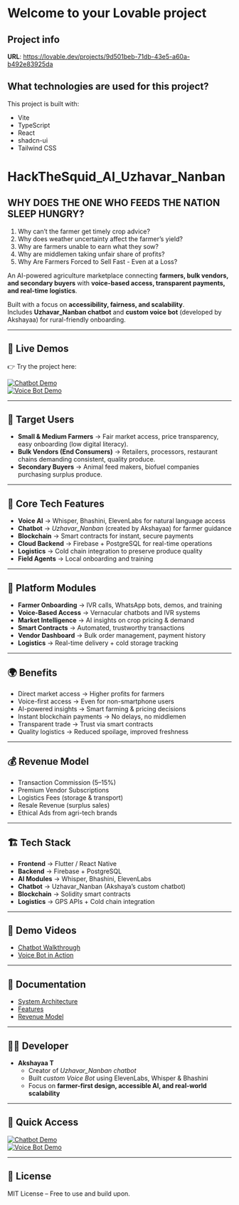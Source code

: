# Welcome to your Lovable project

## Project info

**URL**: https://lovable.dev/projects/9d501beb-71db-43e5-a60a-b492e83925da


## What technologies are used for this project?

This project is built with:

- Vite
- TypeScript
- React
- shadcn-ui
- Tailwind CSS

# HackTheSquid_AI_Uzhavar_Nanban

## WHY DOES THE ONE WHO FEEDS THE NATION SLEEP HUNGRY?

1. Why can’t the farmer get timely crop advice?
2. Why does weather uncertainty affect the farmer’s yield?
3. Why are farmers unable to earn what they sow?
4. Why are middlemen taking unfair share of profits?
5. Why Are Farmers Forced to Sell Fast - Even at a  Loss?


An AI-powered agriculture marketplace connecting **farmers, bulk vendors, and secondary buyers** with **voice-based access, transparent payments, and real-time logistics**.

Built with a focus on **accessibility, fairness, and scalability**.  
Includes **Uzhavar_Nanban chatbot** and **custom voice bot** (developed by Akshayaa) for rural-friendly onboarding.


---

## 🚀 Live Demos  

👉 Try the project here:  

[![Chatbot Demo](https://img.shields.io/badge/🌱_Uzhavar_Nanban_Chatbot-Live-green?style=for-the-badge)](https://app.ashna.ai/chat?agent=uzhavar-nanban-GHrIY)  
[![Voice Bot Demo](https://img.shields.io/badge/🎙️_Voice_Bot-Live-blue?style=for-the-badge)](https://elevenlabs.io/app/talk-to?agent_id=agent_6701k6macpycfj3a012aa2gc3jk4)  

---

## 👥 Target Users
- **Small & Medium Farmers** → Fair market access, price transparency, easy onboarding (low digital literacy).  
- **Bulk Vendors (End Consumers)** → Retailers, processors, restaurant chains demanding consistent, quality produce.  
- **Secondary Buyers** → Animal feed makers, biofuel companies purchasing surplus produce.


---

## 🧠 Core Tech Features
- **Voice AI** → Whisper, Bhashini, ElevenLabs for natural language access  
- **Chatbot** → *Uzhavar_Nanban* (created by Akshayaa) for farmer guidance  
- **Blockchain** → Smart contracts for instant, secure payments  
- **Cloud Backend** → Firebase + PostgreSQL for real-time operations  
- **Logistics** → Cold chain integration to preserve produce quality  
- **Field Agents** → Local onboarding and training  

---

## 🚜 Platform Modules
- **Farmer Onboarding** → IVR calls, WhatsApp bots, demos, and training  
- **Voice-Based Access** → Vernacular chatbots and IVR systems  
- **Market Intelligence** → AI insights on crop pricing & demand  
- **Smart Contracts** → Automated, trustworthy transactions  
- **Vendor Dashboard** → Bulk order management, payment history  
- **Logistics** → Real-time delivery + cold storage tracking  

---

## 🌍 Benefits
- Direct market access → Higher profits for farmers  
- Voice-first access → Even for non-smartphone users  
- AI-powered insights → Smart farming & pricing decisions  
- Instant blockchain payments → No delays, no middlemen  
- Transparent trade → Trust via smart contracts  
- Quality logistics → Reduced spoilage, improved freshness  

---

## 💰 Revenue Model
- Transaction Commission (5–15%)  
- Premium Vendor Subscriptions  
- Logistics Fees (storage & transport)  
- Resale Revenue (surplus sales)  
- Ethical Ads from agri-tech brands  

---

## 🏗️ Tech Stack
- **Frontend** → Flutter / React Native  
- **Backend** → Firebase + PostgreSQL  
- **AI Modules** → Whisper, Bhashini, ElevenLabs  
- **Chatbot** → Uzhavar_Nanban (Akshaya’s custom chatbot)  
- **Blockchain** → Solidity smart contracts  
- **Logistics** → GPS APIs + Cold chain integration  

---

## 🎥 Demo Videos
- [Chatbot Walkthrough](https://drive.google.com/file/d/1a7PtchiuiDPY5IuAvKhZvKGSCUuYDeQP/view?usp=drive_link) 
- [Voice Bot in Action](https://drive.google.com/file/d/19UqZTo1UpiucjwaHIctGHeS8B35zlvtY/view?usp=drive_link)  

---

## 📂 Documentation
- [System Architecture](./docs/architecture-diagram.png)  
- [Features](./docs/features.md)  
- [Revenue Model](./docs/revenue-model.md)  


---


## 👩‍💻 Developer
- **Akshayaa T**  
  - Creator of *Uzhavar_Nanban chatbot*  
  - Built *custom Voice Bot* using ElevenLabs, Whisper & Bhashini  
  - Focus on **farmer-first design, accessible AI, and real-world scalability**  

---

## 🚀 Quick Access  

[![Chatbot Demo](https://img.shields.io/badge/🌱_Chatbot-Live-green?style=for-the-badge)](https://app.ashna.ai/chat?agent=uzhavar-nanban-GHrIY)  
[![Voice Bot Demo](https://img.shields.io/badge/🎙️_Voice_Bot-Live-blue?style=for-the-badge)](https://elevenlabs.io/app/talk-to?agent_id=agent_6701k6macpycfj3a012aa2gc3jk4)  

---

## 📜 License
MIT License – Free to use and build upon.

